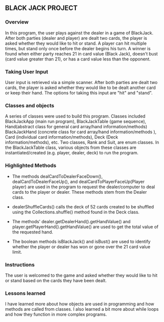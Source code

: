 ## BLACK JACK PROJECT

 ### Overview
 In this program, the user plays against the dealer in a game of BlackJack. After both parties (dealer and player) are dealt two cards, the player is asked whether they would like to hit or stand. A player can hit multiple times, but stand only once before the dealer begins his turn. A winner is found when either party reaches 21 in card value (Black Jack), doesn't bust (card value greater than 21), or has a card value less than the opponent.


 ### Taking User Input
 User input is retrieved via a simple scanner. After both parties are dealt two cards, the player is asked whether they would like to be dealt another card or keep their hand. The options for taking this input are "hit" and "stand".

### Classes and objects
 A series of classes were used to build this program. Classes included BlackJackApp (main run program), BlackJackTable (game sequence), Hand(abstract class for general card array/hand information/methods) BlackJackHand (concrete class for card array/hand information/methods ), Card (individual card information/methods), Deck (Deck information/methods), etc. Two classes, Rank and Suit, are enum classes. In the BlackJackTable class, various  objects from these classes are instantiated/created (e.g. player, dealer, deck) to run the program.

  ### Highlighted Methods
  
 * The methods dealCardToDealerFaceDown(), dealCardToDealerFaceUp(), and dealCardToPlayerFaceUp(Player player) are used in the program to request the dealer/computer to deal cards to the player or dealer. These methods stem from the Dealer class.

 * dealerShuffleCards() calls the deck of 52 cards created to be shuffled using the Collections.shuffle() method found in the Deck class.

* The methods' dealer.getDealerHand().getHandValue() and player.getPlayerHand().getHandValue() are used to get the total value of the requested hand.

* The boolean methods isBlackJack() and isBust() are used to identify whether the player or dealer has won or gone over the 21 card value limit.

### Instructions
The user is welcomed to the game and asked whether they would like to hit or stand based on the cards they have been dealt.

### Lessons learned
I have learned more about how objects are used in programming and how methods are called from classes.  I also learned a bit more about while loops and how they function in more complex programs.
